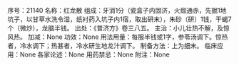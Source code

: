 序号：21140
名称：红龙散
组成：牙消1分（瓷盒子内固济，火煅通赤，先掘1地坑子，以甘草水洗令湿，纸衬药入坑子内1宿，取出研末），朱砂（研）1钱，干蝎7个（微炒），龙脑半钱。
出处：《普济方》卷三八五。
主治：小儿壮热不解，及惊风热。
加减：None
功效：None
用法用量：每服半钱或1字，参苓汤调下。惊热者，冷水调下；热甚者，冷水研生地龙汁调下。
制备方法：上为细末。
临床应用：None
各家论述：None
用药禁忌：None
附注：None
